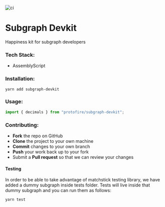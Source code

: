 ![ci](https://github.com/protofire/subgraph-devkit/actions/workflows/push.yaml/badge.svg)

# Subgraph Devkit

Happiness kit for subgraph developers

### Tech Stack:

- AssemblyScript

### Installation:

```shell
yarn add subgraph-devkit
```

### Usage:

```typescript
import { decimals } from "protofire/subgraph-devkit";
```

### Contributing:

- **Fork** the repo on GitHub
- **Clone** the project to your own machine
- **Commit** changes to your own branch
- **Push** your work back up to your fork
- Submit a **Pull request** so that we can review your changes

#### Testing

In order to be able to take advantage of matchstick testing library, we have added a dummy subgraph inside tests folder.
Tests will live inside that dummy subgraph and you can run them as follows:

```shell
yarn test
```
